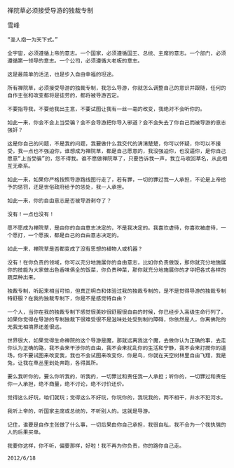 禅院草必须接受导游的独裁专制

雪峰


    “圣人抱一为天下式。”

    全宇宙，必须遵循上帝的意志。一个国家，必须遵循国王、总统、主席的意志。一个部门，必须遵循第一领导的意志。一个公司，必须遵循大老板的意志。

    这是最简单的活法，也是步入自由幸福的坦途。

    所有禅院草，必须接受导游的独裁专制，我怎么导游，你就怎么调整自己的意识并跟随，任何的自作主张和改变都将是徒劳的，都将被导游否定。

    不要指导我，不要给我出主意，不要试图让我有一丝一毫的改变，我绝对不会听你的。

    如此一来，你会不会上当受骗？会不会导游把你导入邪道？会不会失去了你自己而被导游的意志强奸？

    这是你自己的问题，不是我的问题，我要做什么我交代的清清楚楚，你可以怀疑，你可以不接受，我一点也不强迫你，谁想成为禅院草，都是自己愿意的，我没强迫你，也没逼你，是你自己愿意“上当受骗”的，怨不得我。谁不愿做禅院草了，只要告诉我一声，我立马收回草名，从此相互无牵系。

    如此一来，如果你严格按照导游路线图行走了，若有罪，一切的罪过我一人承担，不论是上帝给予的惩罚，还是世俗政府给予的惩处，我一人承担。

    如此一来，你的自由意志是否被导游剥夺了？

    没有！一点也没有！

    愿不愿成为禅院草，是由你的自由意志决定的，不是我决定的。我喜欢虐待，你喜欢被虐待，一个愿打，一个愿挨，都是自己的自由意志决定的。

    如此一来，禅院草是否都变成了没有思想的植物人或机器？

    没有！在你负责的领域，你可以充分地施展你的自由意志，比如你负责做饭，那你就充分地施展你的技能为大家做出色香味俱全的饭菜，你负责种菜，那你就充分地施展你的才华把各式各样的蔬菜种出来。

    独裁专制，听起来相当可怕，但真正明白和体验过我的独裁专制的，是不是觉得导游的独裁专制特舒服？在我的独裁专制下，你是不是感觉特自由？

    一个人，当你在我的独裁专制下感觉很美妙很舒服很自由的时候，你已经步入高级生命行列了，如果你觉得在导游的专制独裁下很难受很不是滋味处处受到制约障碍，你依然是人，你离佛陀的无我无相境界还差很远。

    世界很大，如果觉得生命禅院的这个导游是魔，那就远离我这个魔，去做你认为正确的事，去走你认为正确的路，我不会来干涉你的自由，我不会来扰乱你的生活和宁静，我不会来打搅你的道场，你不要试图来改变我，我也不会试图来改变你，你是鸟，你就在天空树林里自由飞翔，我是兔，让我在草丛里到处奔跑，各得其所。

    要么我听你的，要么你听我的，听我的，一切罪过和责任我一人承担；听你的，一切罪过和责任你一人承担，绝不商量，绝不讨论，绝不讨价还价。

    觉得这么好玩，咱们就玩；觉得这么不好玩，你玩你的，我玩我的，两不相干，井水不犯河水。

    我听上帝的，听国家主席或总统的，不听别人的。这就是导游。

    记住，谁要是自作主张做了什么事，一切后果由你自己承担，我很自私，我不会为一个我执强的人的后果买单。

    我要你这样，你不听，偏要那样，好啦！我不再为你负责，你的路你自己走。

    2012/6/18



